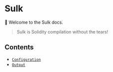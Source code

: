 # Sulk

👋 Welcome to the Sulk docs.

> Sulk is Solidity compilation without the tears!

## Contents

- [`Configuration`](./configuration)
- [`Output`](./output)
